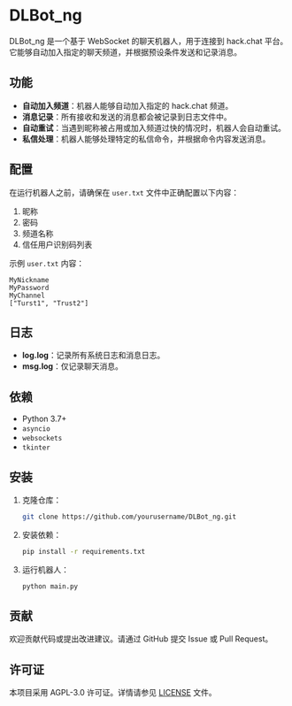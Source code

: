 # DLBot_ng

DLBot_ng 是一个基于 WebSocket 的聊天机器人，用于连接到 hack.chat 平台。它能够自动加入指定的聊天频道，并根据预设条件发送和记录消息。

## 功能

- **自动加入频道**：机器人能够自动加入指定的 hack.chat 频道。
- **消息记录**：所有接收和发送的消息都会被记录到日志文件中。
- **自动重试**：当遇到昵称被占用或加入频道过快的情况时，机器人会自动重试。
- **私信处理**：机器人能够处理特定的私信命令，并根据命令内容发送消息。

## 配置

在运行机器人之前，请确保在 `user.txt` 文件中正确配置以下内容：

1. 昵称
2. 密码
3. 频道名称
4. 信任用户识别码列表

示例 `user.txt` 内容：

```
MyNickname
MyPassword
MyChannel
["Turst1", "Trust2"]
```

## 日志

- **log.log**：记录所有系统日志和消息日志。
- **msg.log**：仅记录聊天消息。

## 依赖

- Python 3.7+
- `asyncio`
- `websockets`
- `tkinter`

## 安装

1. 克隆仓库：
    ```bash
    git clone https://github.com/yourusername/DLBot_ng.git
    ```

2. 安装依赖：
    ```bash
    pip install -r requirements.txt
    ```

3. 运行机器人：
    ```bash
    python main.py
    ```

## 贡献

欢迎贡献代码或提出改进建议。请通过 GitHub 提交 Issue 或 Pull Request。

## 许可证

本项目采用 AGPL-3.0 许可证。详情请参见 [LICENSE](LICENSE) 文件。